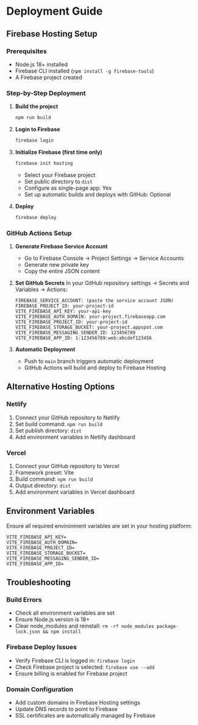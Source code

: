 
# Deployment Guide

## Firebase Hosting Setup

### Prerequisites
- Node.js 18+ installed
- Firebase CLI installed (`npm install -g firebase-tools`)
- A Firebase project created

### Step-by-Step Deployment

1. **Build the project**
   ```bash
   npm run build
   ```

2. **Login to Firebase**
   ```bash
   firebase login
   ```

3. **Initialize Firebase (first time only)**
   ```bash
   firebase init hosting
   ```
   - Select your Firebase project
   - Set public directory to `dist`
   - Configure as single-page app: Yes
   - Set up automatic builds and deploys with GitHub: Optional

4. **Deploy**
   ```bash
   firebase deploy
   ```

### GitHub Actions Setup

1. **Generate Firebase Service Account**
   - Go to Firebase Console → Project Settings → Service Accounts
   - Generate new private key
   - Copy the entire JSON content

2. **Set GitHub Secrets**
   In your GitHub repository settings → Secrets and Variables → Actions:
   ```
   FIREBASE_SERVICE_ACCOUNT: (paste the service account JSON)
   FIREBASE_PROJECT_ID: your-project-id
   VITE_FIREBASE_API_KEY: your-api-key
   VITE_FIREBASE_AUTH_DOMAIN: your-project.firebaseapp.com
   VITE_FIREBASE_PROJECT_ID: your-project-id
   VITE_FIREBASE_STORAGE_BUCKET: your-project.appspot.com
   VITE_FIREBASE_MESSAGING_SENDER_ID: 123456789
   VITE_FIREBASE_APP_ID: 1:123456789:web:abcdef123456
   ```

3. **Automatic Deployment**
   - Push to `main` branch triggers automatic deployment
   - GitHub Actions will build and deploy to Firebase Hosting

## Alternative Hosting Options

### Netlify
1. Connect your GitHub repository to Netlify
2. Set build command: `npm run build`
3. Set publish directory: `dist`
4. Add environment variables in Netlify dashboard

### Vercel
1. Connect your GitHub repository to Vercel
2. Framework preset: Vite
3. Build command: `npm run build`
4. Output directory: `dist`
5. Add environment variables in Vercel dashboard

## Environment Variables

Ensure all required environment variables are set in your hosting platform:

```env
VITE_FIREBASE_API_KEY=
VITE_FIREBASE_AUTH_DOMAIN=
VITE_FIREBASE_PROJECT_ID=
VITE_FIREBASE_STORAGE_BUCKET=
VITE_FIREBASE_MESSAGING_SENDER_ID=
VITE_FIREBASE_APP_ID=
```

## Troubleshooting

### Build Errors
- Check all environment variables are set
- Ensure Node.js version is 18+
- Clear node_modules and reinstall: `rm -rf node_modules package-lock.json && npm install`

### Firebase Deploy Issues
- Verify Firebase CLI is logged in: `firebase login`
- Check Firebase project is selected: `firebase use --add`
- Ensure billing is enabled for Firebase project

### Domain Configuration
- Add custom domains in Firebase Hosting settings
- Update DNS records to point to Firebase
- SSL certificates are automatically managed by Firebase
